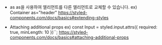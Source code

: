 * as
as을 사용하여 엘리먼트를 다른 엘리먼트로 교체할 수 있습니다.
ex) Container as="header"
https://styled-components.com/docs/basics#extending-styles

* Attaching additional props
ex) const Input = styled.input.attrs({ required: true, minLength: 10 })``;
https://styled-components.com/docs/basics#attaching-additional-props
